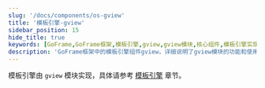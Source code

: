 ```yaml
---
slug: '/docs/components/os-gview'
title: '模板引擎-gview'
sidebar_position: 15
hide_title: true
keywords: [GoFrame,GoFrame框架,模板引擎,gview,gview模块,核心组件,模板引擎实现,模块实现,gview使用,gview功能]
description: 'GoFrame框架中的模板引擎组件gview，详细说明了gview模块的功能和使用方法。通过对核心组件模板引擎的讲解，帮助用户理解和应用gview模块实现复杂的模板引擎功能。'
---
```


模板引擎由 `gview` 模块实现，具体请参考 [模板引擎](../../核心组件/模板引擎/模板引擎.md) 章节。